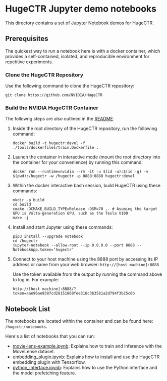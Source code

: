 # HugeCTR Jupyter demo notebooks
This directory contains a set of Jupyter Notebook demos for HugeCTR.

## Prerequisites
The quickest way to run a notebook here is with a docker container, which provides a self-contained, isolated, and reproducible environment for repetitive experiments.

### Clone the HugeCTR Repository
Use the following command to clone the HugeCTR repository:
```
git clone https://github.com/NVIDIA/HugeCTR
```
### Build the NVIDIA HugeCTR Container
The followng steps are also outlined in the [README](../README.md#2-build-docker-image-and-hugectr).

1. Inside the root directory of the HugeCTR repository, run the following command:
   ```
   docker build -t hugectr:devel -f ./tools/dockerfiles/train.Dockerfile .
   ```

2. Launch the container in interactive mode (mount the root directory into the container for your convenience) by running this command: 
   ```
   docker run --runtime=nvidia --rm -it -u $(id -u):$(id -g) -v $(pwd):/hugectr -w /hugectr -p 8888:8888 hugectr:devel
   ```

3. Within the docker interactive bash session, build HugeCTR using these commands:
   ```
   mkdir -p build
   cd build
   cmake -DCMAKE_BUILD_TYPE=Release -DSM=70 .. # Asuming the target GPU is Volta-generation GPU, such as the Tesla V100
   make -j
   ```

4. Install and start Jupyter using these commands: 
   ```
   pip3 install --upgrade notebook
   cd /hugectr
   jupyter-notebook --allow-root --ip 0.0.0.0 --port 8888 --NotebookApp.token=’hugectr’
   ```

5. Connect to your host machine using the 8888 port by accessing its IP address or name from your web browser: `http://[host machine]:8888`

   Use the token available from the output by running the command above to log in. For example:

   `http://[host machine]:8888/?token=aae96ae9387cd28151868fee318c3b3581a2d794f3b25c6b`


## Notebook List
The notebooks are located within the container and can be found here: `/hugectr/notebooks`.

Here's a list of notebooks that you can run:
- [movie-lens-example.ipynb](movie-lens-example.ipynb): Explains how to train and inference with the MoveLense dataset.
- [embedding_plugin.ipynb](embedding_plugin.ipynb): Explains how to install and use the HugeCTR embedding plugin with Tensorflow.
- [python_interface.ipynb](python_interface.ipynb): Explains how to use the Python interface and the model prefetching feature.
